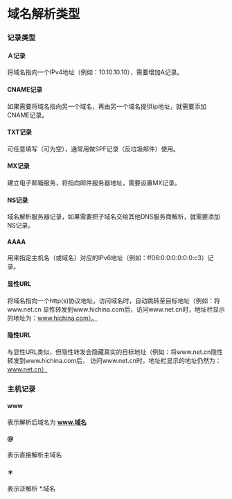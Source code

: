 域名解析类型
========================================================================
### 记录类型

#### Ａ记录
将域名指向一个IPv4地址（例如：10.10.10.10），需要增加A记录。

#### CNAME记录
如果需要将域名指向另一个域名，再由另一个域名提供ip地址，就需要添加CNAME记录。

#### TXT记录
可任意填写（可为空），通常用做SPF记录（反垃圾邮件）使用。

#### MX记录
建立电子邮箱服务，将指向邮件服务器地址，需要设置MX记录。

#### NS记录
域名解析服务器记录，如果需要把子域名交给其他DNS服务商解析，就需要添加NS记录。

#### AAAA
用来指定主机名（或域名）对应的IPv6地址（例如：ff06:0:0:0:0:0:0:c3）记录。

#### 显性URL
将域名指向一个http(s)协议地址，访问域名时，自动跳转至目标地址（例如：将www.net.cn
显性转发到www.hichina.com后，访问www.net.cn时，地址栏显示的地址为：www.hichina.com）。

#### 隐性URL
与显性URL类似，但隐性转发会隐藏真实的目标地址（例如：将www.net.cn隐性转发到www.hichina.com后，
访问www.net.cn时，地址栏显示的地址仍然为：www.net.cn）

### 主机记录

#### www 
表示解析后域名为 **www.域名**

#### @
表示直接解析主域名  

#### ＊
表示泛解析 *.域名